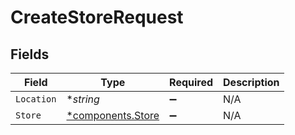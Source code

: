 # CreateStoreRequest


## Fields

| Field                                                 | Type                                                  | Required                                              | Description                                           |
| ----------------------------------------------------- | ----------------------------------------------------- | ----------------------------------------------------- | ----------------------------------------------------- |
| `Location`                                            | **string*                                             | :heavy_minus_sign:                                    | N/A                                                   |
| `Store`                                               | [*components.Store](../../models/components/store.md) | :heavy_minus_sign:                                    | N/A                                                   |